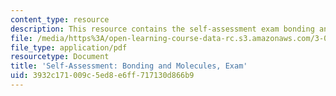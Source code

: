 ```yaml
---
content_type: resource
description: This resource contains the self-assessment exam bonding and molecules.
file: /media/https%3A/open-learning-course-data-rc.s3.amazonaws.com/3-091sc-introduction-to-solid-state-chemistry-fall-2010/3932c171009c5ed8e6ff717130d866b9_MIT3_091SCF09_s2_exam.pdf
file_type: application/pdf
resourcetype: Document
title: 'Self-Assessment: Bonding and Molecules, Exam'
uid: 3932c171-009c-5ed8-e6ff-717130d866b9
---
```

